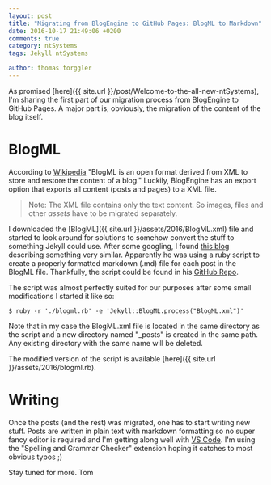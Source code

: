 ```yaml
---
layout: post
title: "Migrating from BlogEngine to GitHub Pages: BlogML to Markdown"
date: 2016-10-17 21:49:06 +0200
comments: true
category: ntSystems
tags: Jekyll ntSystems

author: thomas torggler
---
```

As promised [here]({{ site.url }}/post/Welcome-to-the-all-new-ntSystems), I'm sharing the first part of our migration process from BlogEngine to GitHub Pages. A major part is, obviously, the migration of the content of the blog itself.

<!-- more -->

# BlogML
According to [Wikipedia](https://en.wikipedia.org/wiki/BlogML) "BlogML is an open format derived from XML to store and restore the content of a blog." Luckily, BlogEngine has an export option that exports all content (posts and pages) to a XML file. 
> Note: The XML file contains only the text content. So images, files and other _assets_ have to be migrated separately.

I downloaded the [BlogML]({{ site.url }}/assets/2016/BlogML.xml) file and started to look around for solutions to somehow convert the stuff to something Jekyll could use. After some googling, I found [this blog](http://philippkueng.ch/migrate-from-blogengine-dot-net-to-jekyll.html) describing something very similar. Apparently he was using a ruby script to create a properly formatted markdown (.md) file for each post in the BlogML file. Thankfully, the script could be found in his [GitHub Repo](https://github.com/philippkueng/philippkueng.github.com/blob/30ef1570f06d33938b18d5eee7767d6641b9a779/source/_import/blogml.rb).

The script was almost perfectly suited for our purposes after some small modifications I started it like so:

```
$ ruby -r './blogml.rb' -e 'Jekyll::BlogML.process("BlogML.xml")'
```

Note that in my case the BlogML.xml file is located in the same directory as the script and a new directory named "_posts" is created in the same path. Any existing directory with the same name will be deleted.

The modified version of the script is available [here]({{ site.url }}/assets/2016/blogml.rb).

# Writing
Once the posts (and the rest) was migrated, one has to start writing new stuff. Posts are written in plain text with markdown formatting so no super fancy editor is required and I'm getting along well with [VS Code](https://code.visualstudio.com). I'm using the "Spelling and Grammar Checker" extension hoping it catches to most obvious typos ;) 


Stay tuned for more.
Tom